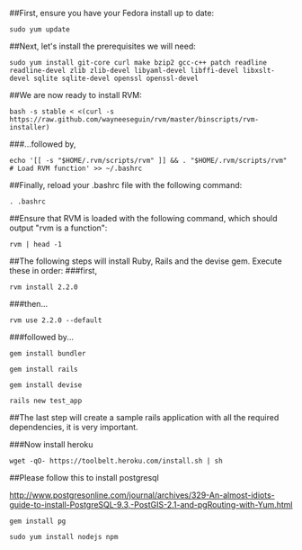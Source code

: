 ##First, ensure you have your Fedora install up to date:

`sudo yum update`

##Next, let's install the prerequisites we will need:

`sudo yum install git-core curl make bzip2 gcc-c++ patch readline readline-devel zlib zlib-devel libyaml-devel libffi-devel libxslt-devel sqlite sqlite-devel openssl openssl-devel`

##We are now ready to install RVM:

`bash -s stable < <(curl -s https://raw.github.com/wayneeseguin/rvm/master/binscripts/rvm-installer)`

###...followed by,

`echo '[[ -s "$HOME/.rvm/scripts/rvm" ]] && . "$HOME/.rvm/scripts/rvm" # Load RVM function' >> ~/.bashrc`

##Finally, reload your .bashrc file with the following command:

`. .bashrc`

##Ensure that RVM is loaded with the following command, which should output "rvm is a function":

 `rvm | head -1`

##The following steps will install Ruby, Rails and the devise gem. Execute these in order:
###first,

`rvm install 2.2.0`

###then...

`rvm use 2.2.0 --default`

###followed by...

`gem install bundler`

`gem install rails`

`gem install devise`

`rails new test_app`


##The last step will create a sample rails application with all the required dependencies, it is very important.

###Now install heroku

 `wget -qO- https://toolbelt.heroku.com/install.sh | sh`


##Please follow this to install postgresql

http://www.postgresonline.com/journal/archives/329-An-almost-idiots-guide-to-install-PostgreSQL-9.3,-PostGIS-2.1-and-pgRouting-with-Yum.html

`gem install pg`

`sudo yum install nodejs npm`

